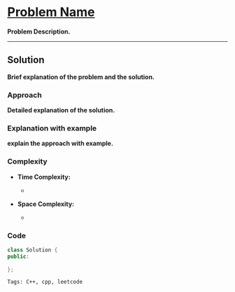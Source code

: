 
# [Problem Name](problem-link)

**Problem Description.**

---

## Solution

**Brief explanation of the problem and the solution.**

### Approach

**Detailed explanation of the solution.**

### Explanation with example

**explain the approach with example.**

### Complexity

- **Time Complexity:**

    - 

- **Space Complexity:**

    - 

### Code

```cpp
class Solution {
public:
    
};
```


    Tags: C++, cpp, leetcode